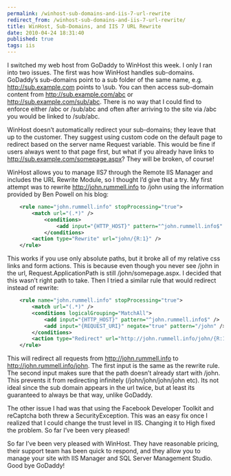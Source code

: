 ```yaml
---
permalink: /winhost-sub-domains-and-iis-7-url-rewrite
redirect_from: /winhost-sub-domains-and-iis-7-url-rewrite/
title: WinHost, Sub-Domains, and IIS 7 URL Rewrite
date: 2010-04-24 18:31:40
published: true
tags: iis
---
```


I switched my web host from GoDaddy to WinHost this week. I only I ran into two issues. The first was how WinHost handles sub-domains. GoDaddy’s sub-domains point to a sub folder of the same name, e.g. http://sub.example.com points to \sub. You can then access sub-domain content from http://sub.example.com/abc or http://sub.example.com/sub/abc. There is no way that I could find to enforce either /abc or /sub/abc and often after arriving to the site via /abc you would be linked to /sub/abc.

WinHost doesn’t automatically redirect your sub-domains; they leave that up to the customer. They suggest using custom code on the default page to redirect based on the server name Request variable. This would be fine if users always went to that page first, but what if you already have links to http://sub.example.com/somepage.aspx? They will be broken, of course!

WinHost allows you to manage IIS7 through the Remote IIS Manager and includes the URL Rewrite Module, so I thought I’d give that a try. My first attempt was to rewrite http://john.rummell.info to /john using the information provided by Ben Powell on his blog:

``` xml
    <rule name="john.rummell.info" stopProcessing="true">
        <match url="(.*)" />
            <conditions>
                <add input="{HTTP_HOST}" pattern="^john.rummell.info$" />
            </conditions>
        <action type="Rewrite" url="john/{R:1}" />
    </rule>
```

This works if you use only absolute paths, but it broke all of my relative css links and form actions. This is because even though you never see /john in the url, Request.ApplicationPath is still /john/somepage.aspx. I decided that this wasn’t right path to take. Then I tried a similar rule that would redirect instead of rewrite:

``` xml
    <rule name="john.rummell.info" stopProcessing="true">
        <match url="(.*)" />
        <conditions logicalGrouping="MatchAll">
            <add input="{HTTP_HOST}" pattern="^john.rummell.info$" />
            <add input="{REQUEST_URI}" negate="true" pattern="/john" />
        </conditions>
        <action type="Redirect" url="http://john.rummell.info/john/{R:1}" />
    </rule>
```

This will redirect all requests from http://john.rummell.info to http://john.rummell.info/john. The first input is the same as the rewrite rule. The second input makes sure that the path doesn’t already start with /john. This prevents it from redirecting infinitely (/john/john/john/john etc). Its not ideal since the sub domain appears in the url twice, but at least its guaranteed to always be that way, unlike GoDaddy.

The other issue I had was that using the Facebook Developer Toolkit and reCaptcha both threw a SecurityException. This was an easy fix once I realized that I could change the trust level in IIS. Changing it to High fixed the problem. So far I’ve been very pleased!

So far I’ve been very pleased with WinHost. They have reasonable pricing, their support team has been quick to respond, and they allow you to manage your site with IIS Manager and SQL Server Management Studio. Good bye GoDaddy!